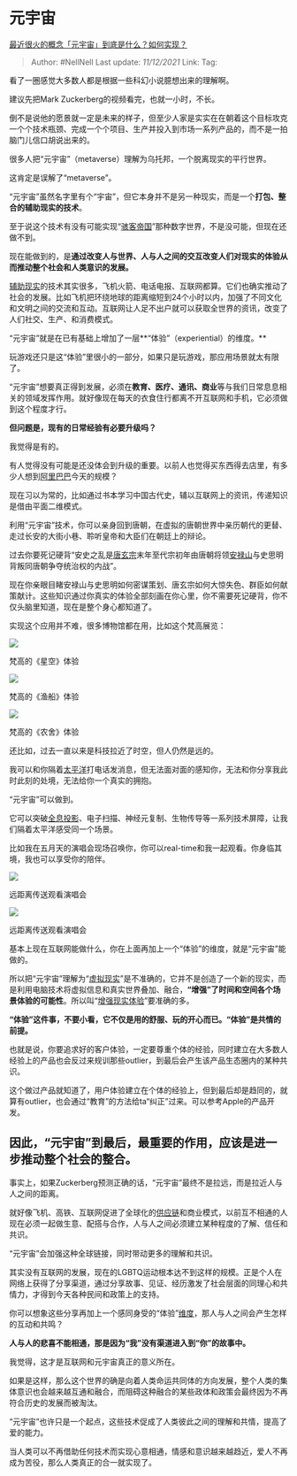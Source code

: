 # 元宇宙
[最近很火的概念「元宇宙」到底是什么？如何实现？](https://www.zhihu.com/question/493364990/answer/2258661625)

> Author: #NellNell
> Last update: *11/12/2021*
> Link:
> Tag:

看了一圈感觉大多数人都是根据一些科幻小说臆想出来的理解啊。

建议先把Mark Zuckerberg的视频看完，也就一小时，不长。

倒不是说他的愿景就一定是未来的样子，但至少人家是实实在在朝着这个目标攻克一个个技术瓶颈、完成一个个项目、生产并投入到市场一系列产品的，而不是一拍脑门儿信口胡说出来的。

很多人把“元宇宙”（metaverse）理解为乌托邦，一个脱离现实的平行世界。

这肯定是误解了“metaverse”。

“元宇宙”虽然名字里有个“宇宙”，但它本身并不是另一种现实，而是一个**打包、整合的辅助现实的技术**。

至于说这个技术有没有可能实现“[骇客帝国](https://www.zhihu.com/search?q=%E9%AA%87%E5%AE%A2%E5%B8%9D%E5%9B%BD&search_source=Entity&hybrid_search_source=Entity&hybrid_search_extra=%7B%22sourceType%22%3A%22answer%22%2C%22sourceId%22%3A2258661625%7D)”那种数字世界，不是没可能，但现在还做不到。

现在能做到的，是**通过改变人与世界、人与人之间的交互改变人们对现实的体验从而推动整个社会和人类意识的发展。**

[辅助现实](https://www.zhihu.com/search?q=%E8%BE%85%E5%8A%A9%E7%8E%B0%E5%AE%9E&search_source=Entity&hybrid_search_source=Entity&hybrid_search_extra=%7B%22sourceType%22%3A%22answer%22%2C%22sourceId%22%3A2258661625%7D)的技术其实很多，飞机火箭、电话电报、互联网都算。它们也确实推动了社会的发展。比如飞机把环绕地球的距离缩短到24个小时以内，加强了不同文化和文明之间的交流和互动。互联网让人足不出户就可以获取全世界的资讯，改变了人们社交、生产、和消费模式。

“元宇宙”就是在已有基础上增加了一层**“体验”（experiential）的维度。**

玩游戏还只是这“体验”里很小的一部分，如果只是玩游戏，那应用场景就太有限了。

“元宇宙”想要真正得到发展，必须在**教育、医疗、通讯、商业**等与我们日常息息相关的领域发挥作用。就好像现在每天的衣食住行都离不开互联网和手机，它必须做到这个程度才行。

**但问题是，现有的日常经验有必要升级吗？**

我觉得是有的。

有人觉得没有可能是还没体会到升级的重要。以前人也觉得买东西得去店里，有多少人想到[阿里巴巴](https://www.zhihu.com/search?q=%E9%98%BF%E9%87%8C%E5%B7%B4%E5%B7%B4&search_source=Entity&hybrid_search_source=Entity&hybrid_search_extra=%7B%22sourceType%22%3A%22answer%22%2C%22sourceId%22%3A2258661625%7D)今天的规模？

现在习以为常的，比如通过书本学习中国古代史，辅以互联网上的资讯，传递知识是借由平面二维模式。

利用“元宇宙”技术，你可以亲身回到唐朝，在虚拟的唐朝世界中亲历朝代的更替、走过长安的大街小巷、聆听皇帝和大臣们在朝廷上的辩论。

过去你要死记硬背“安史之乱是[唐玄宗](https://www.zhihu.com/search?q=%E5%94%90%E7%8E%84%E5%AE%97&search_source=Entity&hybrid_search_source=Entity&hybrid_search_extra=%7B%22sourceType%22%3A%22answer%22%2C%22sourceId%22%3A2258661625%7D)末年至代宗初年由唐朝将领[安禄山](https://www.zhihu.com/search?q=%E5%AE%89%E7%A6%84%E5%B1%B1&search_source=Entity&hybrid_search_source=Entity&hybrid_search_extra=%7B%22sourceType%22%3A%22answer%22%2C%22sourceId%22%3A2258661625%7D)与史思明背叛同唐朝争夺统治权的内战”。

现在你亲眼目睹安禄山与史思明如何密谋策划、唐玄宗如何大惊失色、群臣如何献策献计。这些知识通过你真实的体验全部刻画在你心里，你不需要死记硬背，你不仅头脑里知道，现在是整个身心都知道了。

实现这个应用并不难，很多博物馆都在用，比如这个梵高展览：

![](https://pic3.zhimg.com/50/v2-c4f735d17956defda8d39d0eec8203d2_720w.jpg?source=1940ef5c)

梵高的《星空》体验

![](https://pic2.zhimg.com/50/v2-dfaf7795b4c3d153aae3fc3797335efe_720w.jpg?source=1940ef5c)

梵高的《渔船》体验

![](https://pic2.zhimg.com/50/v2-63029701e4d47f5448ff3b6e0201408c_720w.jpg?source=1940ef5c)

梵高的《农舍》体验

还比如，过去一直以来是科技拉近了时空，但人仍然是远的。

我可以和你隔着[太平洋](https://www.zhihu.com/search?q=%E5%A4%AA%E5%B9%B3%E6%B4%8B&search_source=Entity&hybrid_search_source=Entity&hybrid_search_extra=%7B%22sourceType%22%3A%22answer%22%2C%22sourceId%22%3A2258661625%7D)打电话发消息，但无法面对面的感知你，无法和你分享我此时此刻的处境，无法给你一个真实的拥抱。

“元宇宙”可以做到。

它可以突破[全息投影](https://www.zhihu.com/search?q=%E5%85%A8%E6%81%AF%E6%8A%95%E5%BD%B1&search_source=Entity&hybrid_search_source=Entity&hybrid_search_extra=%7B%22sourceType%22%3A%22answer%22%2C%22sourceId%22%3A2258661625%7D)、电子扫描、神经元复制、生物传导等一系列技术屏障，让我们隔着太平洋感受同一个场景。

比如我在五月天的演唱会现场召唤你，你可以real-time和我一起观看。你身临其境，我也可以享受你的陪伴。

![](https://pica.zhimg.com/50/v2-ef4e238795f020749a637584255f92ed_720w.jpg?source=1940ef5c)

远距离传送观看演唱会

![](https://pic3.zhimg.com/50/v2-afbdda691998e3cff0aabae3ea4a8d4c_720w.jpg?source=1940ef5c)

远距离传送观看演唱会

基本上现在互联网能做什么，你在上面再加上一个“体验”的维度，就是“元宇宙”能做的。

所以把“元宇宙”理解为“[虚拟现实](https://www.zhihu.com/search?q=%E8%99%9A%E6%8B%9F%E7%8E%B0%E5%AE%9E&search_source=Entity&hybrid_search_source=Entity&hybrid_search_extra=%7B%22sourceType%22%3A%22answer%22%2C%22sourceId%22%3A2258661625%7D)”是不准确的，它并不是创造了一个新的现实，而是利用电脑技术将虚拟信息和真实世界叠加、融合，**“增强”了时间和空间各个场景体验的可能性**。所以叫“[增强现实体验](https://www.zhihu.com/search?q=%E5%A2%9E%E5%BC%BA%E7%8E%B0%E5%AE%9E%E4%BD%93%E9%AA%8C&search_source=Entity&hybrid_search_source=Entity&hybrid_search_extra=%7B%22sourceType%22%3A%22answer%22%2C%22sourceId%22%3A2258661625%7D)”要准确的多。

**“体验”这件事，不要小看，它不仅是用的舒服、玩的开心而已。“体验”是共情的前提。**

也就是说，你要追求好的客户体验，一定要尊重个体的经验，同时建立在大多数人经验上的产品也会反过来规训那些outlier，到最后会产生该产品生态圈内的某种共识。

这个做过产品就知道了，用户体验建立在个体的经验上，但到最后却是趋同的，就算有outlier，也会通过“教育”的方法给ta“纠正”过来。可以参考Apple的产品开发。

## **因此，“元宇宙”到最后，最重要的作用，应该是进一步推动整个社会的整合。**

事实上，如果Zuckerberg预测正确的话，“元宇宙”最终不是拉远，而是拉近人与人之间的距离。

就好像飞机、高铁、互联网促进了全球化的[供应链](https://www.zhihu.com/search?q=%E4%BE%9B%E5%BA%94%E9%93%BE&search_source=Entity&hybrid_search_source=Entity&hybrid_search_extra=%7B%22sourceType%22%3A%22answer%22%2C%22sourceId%22%3A2258661625%7D)和商业模式，以前互不相通的人现在必须一起做生意、配搭与合作，人与人之间必须建立某种程度的了解、信任和共识。

“元宇宙”会加强这种全球链接，同时带动更多的理解和共识。

其实没有互联网的发展，现在的LGBTQ运动根本达不到这样的规模。正是个人在网络上获得了分享渠道，通过分享故事、见证、经历激发了社会层面的同理心和共情力，才得到今天各种民间和政策上的支持。

你可以想象这些分享再加上一个感同身受的“体验”[维度](https://www.zhihu.com/search?q=%E7%BB%B4%E5%BA%A6&search_source=Entity&hybrid_search_source=Entity&hybrid_search_extra=%7B%22sourceType%22%3A%22answer%22%2C%22sourceId%22%3A2258661625%7D)，那人与人之间会产生怎样的互动和共鸣？

**人与人的悲喜不能相通，那是因为“我”没有渠道进入到“你”的故事中。**

我觉得，这才是互联网和元宇宙真正的意义所在。

如果是这样，那么这个世界的确是向着人类命运共同体的方向发展，整个人类的集体意识也会越来越互通和融合，而阻碍这种融合的某些政体和政策会最终因为不再符合历史的发展而被淘汰。

“元宇宙”也许只是一个起点，这些技术促成了人类彼此之间的理解和共情，提高了爱的能力。

当人类可以不再借助任何技术而实现心意相通，情感和意识越来越趋近，爱人不再成为苦役，那么人类真正的合一就实现了。
